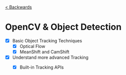 [< Backwards](../../README.md)

# OpenCV & Object Detection

- [x] Basic Object Tracking Techniques
    - [x] Optical Flow
    - [x] MeanShift and CamShift

- [x] Understand more advanced Tracking
    - [x] Built-in Tracking APIs
    